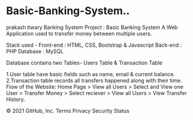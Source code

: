 # Basic-Banking-System..


prakash tiwary Banking System Project : Basic Banking System
A Web Application used to transfer money between multiple users.

Stack used - Front-end : HTML, CSS, Bootstrap & Javascript Back-end : PHP Database : MySQL

Database contains two Tables- Users Table & Transaction Table

1.User table have basic fields such as name, email & current balance.
2.Transaction table records all transfers happened along with their time.
Flow of the Website: Home Page > View all Users > Select and View one User > Transfer Money > Select reciever > View all Users > View Transfer History.

© 2021 GitHub, Inc.
Terms
Privacy
Security
Status
